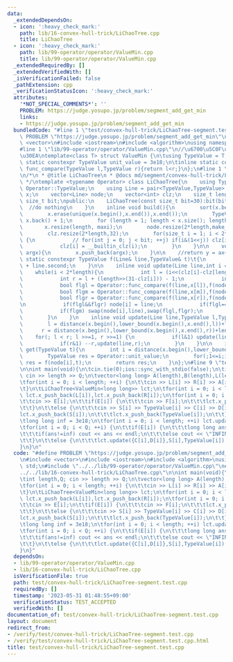 ```yaml
---
data:
  _extendedDependsOn:
  - icon: ':heavy_check_mark:'
    path: lib/16-convex-hull-trick/LiChaoTree.cpp
    title: LiChaoTree
  - icon: ':heavy_check_mark:'
    path: lib/99-operator/operator/ValueMin.cpp
    title: lib/99-operator/operator/ValueMin.cpp
  _extendedRequiredBy: []
  _extendedVerifiedWith: []
  _isVerificationFailed: false
  _pathExtension: cpp
  _verificationStatusIcon: ':heavy_check_mark:'
  attributes:
    '*NOT_SPECIAL_COMMENTS*': ''
    PROBLEM: https://judge.yosupo.jp/problem/segment_add_get_min
    links:
    - https://judge.yosupo.jp/problem/segment_add_get_min
  bundledCode: "#line 1 \"test/convex-hull-trick/LiChaoTree-segment.test.cpp\"\n#define\
    \ PROBLEM \"https://judge.yosupo.jp/problem/segment_add_get_min\"\n\n#include\
    \ <vector>\n#include <iostream>\n#include <algorithm>\nusing namespace std;\n\
    #line 1 \"lib/99-operator/operator/ValueMin.cpp\"\n//\u6700\u5C0F\u5024\u30AF\u30A8\
    \u30EA\ntemplate<class T> struct ValueMin {\n\tusing TypeValue = T;\n\tinline\
    \ static constexpr TypeValue unit_value = 3e18;\n\tinline static constexpr bool\
    \ func_compare(TypeValue l,TypeValue r){return l<r;}\n};\n#line 1 \"lib/16-convex-hull-trick/LiChaoTree.cpp\"\
    \n/*\n * @title LiChaoTree\n * @docs md/segment/convex-hull-trick/LiChaoTree.md\n\
    \ */\ntemplate <typename Operator> class LiChaoTree{\n    using TypeValue = typename\
    \ Operator::TypeValue;\n    using Line = pair<TypeValue,TypeValue>;\n    vector<TypeValue>\
    \ x;\n    vector<Line> node;\n    vector<int> clz;\n    size_t length;\n    const\
    \ size_t bit;\npublic:\n    LiChaoTree(const size_t bit=30):bit(bit){\n      \
    \  //do nothing\n    }\n    inline void build(){\n        sort(x.begin(),x.end());\n\
    \        x.erase(unique(x.begin(),x.end()),x.end());\n        TypeValue maxi =\
    \ x.back() + 1;\n        for (length = 1; length < x.size(); length *= 2);\n \
    \       x.resize(length, maxi);\n        node.resize(2*length,make_pair(0,Operator::unit_value));\n\
    \        clz.resize(2*length,32);\n        for(size_t i = 1; i < 2*length; ++i)\
    \ {\n            // for(int j = 0; j < bit; ++j) if(i&(1<<j)) clz[i] = 31-j;\n\
    \            clz[i] = __builtin_clz(i);\n        }\n    }\n\n    void x_push_back(TypeValue\
    \ argx){\n        x.push_back(argx);\n    }\n\n    //return y = ax+b\n    inline\
    \ static constexpr TypeValue f(Line& line,TypeValue& t)\t{\n        return line.first*t\
    \ + line.second;\n    }\n\n    inline void update(Line line,int i = 1){\n    \
    \    while(i < 2*length){\n            int l = (i<<(clz[i]-clz[length]))-length;\n\
    \            int r = l + (length>>(31-clz[i])) - 1;\n            int m = (l+r)>>1;\n\
    \            bool flgl = Operator::func_compare(f(line,x[l]),f(node[i],x[l]));\n\
    \            bool flgm = Operator::func_compare(f(line,x[m]),f(node[i],x[m]));\n\
    \            bool flgr = Operator::func_compare(f(line,x[r]),f(node[i],x[r]));\n\
    \n            if(flgl&&flgr) node[i] = line;\n            if(flgl==flgr) break;\n\
    \            if(flgm) swap(node[i],line),swap(flgl,flgr);\n            i = (i<<1)+flgr;\n\
    \        }\n    }\n    inline void update(Line line,TypeValue l,TypeValue r){\n\
    \        l = distance(x.begin(),lower_bound(x.begin(),x.end(),l))+length;\n  \
    \      r = distance(x.begin(),lower_bound(x.begin(),x.end(),r))+length;\n    \
    \    for(; l < r; l >>=1, r >>=1) {\n            if(l&1) update(line,l),l++;\n\
    \            if(r&1) --r,update(line,r);\n        }\n    }\n\n    inline TypeValue\
    \ get(TypeValue t){\n        int i = distance(x.begin(),lower_bound(x.begin(),x.end(),t))+length;\n\
    \        TypeValue res = Operator::unit_value;\n        for(;1<=i;i>>=1) if(!Operator::func_compare(res,f(node[i],t)))\
    \ res = f(node[i],t);\n        return res;\n    }\n};\n#line 9 \"test/convex-hull-trick/LiChaoTree-segment.test.cpp\"\
    \n\nint main(void){\n\tcin.tie(0);ios::sync_with_stdio(false);\n\tint length,Q;\
    \ cin >> length >> Q;\n\tvector<long long> A(length),B(length),L(length),R(length),E(Q),F(Q),C(Q),D(Q),S(Q),TypeValue(Q);\n\
    \tfor(int i = 0; i < length; ++i) {\n\t\tcin >> L[i] >> R[i] >> A[i] >> B[i];\n\
    \t}\n\tLiChaoTree<ValueMin<long long>> lct;\n\tfor(int i = 0; i < length; ++i)\
    \ lct.x_push_back(L[i]),lct.x_push_back(R[i]);\n\tfor(int i = 0; i < Q; ++i) {\n\
    \t\tcin >> E[i];\n\t\tif(E[i]) {\n\t\t\tcin >> F[i];\n\t\t\tlct.x_push_back(F[i]);\n\
    \t\t}\n\t\telse {\n\t\t\tcin >> S[i] >> TypeValue[i] >> C[i] >> D[i];\n\t\t\t\
    lct.x_push_back(S[i]);\n\t\t\tlct.x_push_back(TypeValue[i]);\n\t\t}\n\t}\n\tlct.build();\n\
    \tlong long inf = 3e18;\n\tfor(int i = 0; i < length; ++i) lct.update({A[i],B[i]},L[i],R[i]);\n\
    \tfor(int i = 0; i < Q; ++i) {\n\t\tif(E[i]) {\n\t\t\tlong long ans = lct.get(F[i]);\n\
    \t\t\tif(ans!=inf) cout << ans << endl;\n\t\t\telse cout << \"INFINITY\" << endl;\n\
    \t\t}\n\t\telse {\n\t\t\tlct.update({C[i],D[i]},S[i],TypeValue[i]);\n\t\t}\n\t\
    }\n}\n"
  code: "#define PROBLEM \"https://judge.yosupo.jp/problem/segment_add_get_min\"\n\
    \n#include <vector>\n#include <iostream>\n#include <algorithm>\nusing namespace\
    \ std;\n#include \"../../lib/99-operator/operator/ValueMin.cpp\"\n#include \"\
    ../../lib/16-convex-hull-trick/LiChaoTree.cpp\"\n\nint main(void){\n\tcin.tie(0);ios::sync_with_stdio(false);\n\
    \tint length,Q; cin >> length >> Q;\n\tvector<long long> A(length),B(length),L(length),R(length),E(Q),F(Q),C(Q),D(Q),S(Q),TypeValue(Q);\n\
    \tfor(int i = 0; i < length; ++i) {\n\t\tcin >> L[i] >> R[i] >> A[i] >> B[i];\n\
    \t}\n\tLiChaoTree<ValueMin<long long>> lct;\n\tfor(int i = 0; i < length; ++i)\
    \ lct.x_push_back(L[i]),lct.x_push_back(R[i]);\n\tfor(int i = 0; i < Q; ++i) {\n\
    \t\tcin >> E[i];\n\t\tif(E[i]) {\n\t\t\tcin >> F[i];\n\t\t\tlct.x_push_back(F[i]);\n\
    \t\t}\n\t\telse {\n\t\t\tcin >> S[i] >> TypeValue[i] >> C[i] >> D[i];\n\t\t\t\
    lct.x_push_back(S[i]);\n\t\t\tlct.x_push_back(TypeValue[i]);\n\t\t}\n\t}\n\tlct.build();\n\
    \tlong long inf = 3e18;\n\tfor(int i = 0; i < length; ++i) lct.update({A[i],B[i]},L[i],R[i]);\n\
    \tfor(int i = 0; i < Q; ++i) {\n\t\tif(E[i]) {\n\t\t\tlong long ans = lct.get(F[i]);\n\
    \t\t\tif(ans!=inf) cout << ans << endl;\n\t\t\telse cout << \"INFINITY\" << endl;\n\
    \t\t}\n\t\telse {\n\t\t\tlct.update({C[i],D[i]},S[i],TypeValue[i]);\n\t\t}\n\t\
    }\n}"
  dependsOn:
  - lib/99-operator/operator/ValueMin.cpp
  - lib/16-convex-hull-trick/LiChaoTree.cpp
  isVerificationFile: true
  path: test/convex-hull-trick/LiChaoTree-segment.test.cpp
  requiredBy: []
  timestamp: '2023-05-31 01:48:55+09:00'
  verificationStatus: TEST_ACCEPTED
  verifiedWith: []
documentation_of: test/convex-hull-trick/LiChaoTree-segment.test.cpp
layout: document
redirect_from:
- /verify/test/convex-hull-trick/LiChaoTree-segment.test.cpp
- /verify/test/convex-hull-trick/LiChaoTree-segment.test.cpp.html
title: test/convex-hull-trick/LiChaoTree-segment.test.cpp
---
```

